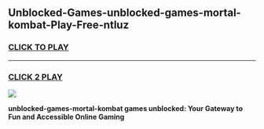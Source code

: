 
## Unblocked-Games-unblocked-games-mortal-kombat-Play-Free-ntluz
<h3>
<a href="https://premium76.site?title=unblocked-games-mortal-kombat&ref=18A1">CLICK TO PLAY</a></h3>
<hr>

<h3>
<a href="https://premium76.site?title=unblocked-games-mortal-kombat&ref=18A1">CLICK 2 PLAY</a>
  
</h3>

<a href="https://premium76.site?title=unblocked-games-mortal-kombat&ref=18A1"><img src="https://clearcache.store/games.png"></a>


**unblocked-games-mortal-kombat games unblocked: Your Gateway to Fun and Accessible Online Gaming**
